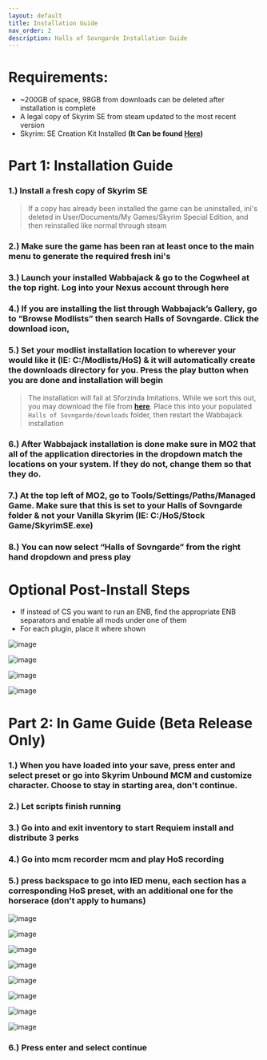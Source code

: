 ```yaml
---
layout: default
title: Installation Guide
nav_order: 2
description: Halls of Sovngarde Installation Guide
---
```


# **Requirements:**

- ~200GB of space, 98GB from downloads can be deleted after installation is complete 
- A legal copy of Skyrim SE from steam updated to the most recent version
- Skyrim: SE Creation Kit Installed **(It Can be found [Here](https://store.steampowered.com/app/1946180/Skyrim_Special_Edition_Creation_Kit/))**

# **Part 1: Installation Guide**

### 1.) Install a fresh copy of Skyrim SE

> If a copy has already been installed the game can be uninstalled, ini's deleted in User/Documents/My Games/Skyrim Special Edition, and then reinstalled like normal through steam

### 2.) Make sure the game has been ran at least once to the main menu to generate the required fresh ini's

### 3.) Launch your installed Wabbajack & go to the Cogwheel at the top right. Log into your Nexus account through here

### 4.) If you are installing the list through Wabbajack’s Gallery, go to “Browse Modlists” then search Halls of Sovngarde. Click the download icon,

### 5.) Set your modlist installation location to wherever your would like it (IE: C:/Modlists/HoS) & it will automatically create the downloads directory for you. Press the play button when you are done and installation will begin

> The installation will fail at Sforzinda Imitations. While we sort this out, you may download the file from **[here](https://drive.google.com/file/d/1yj9cxN0MAFQVuOpDNg2NJl0BAZHZm7CZ/edit)**. Place this into your populated `Halls of Sovngarde/downloads` folder, then restart the Wabbajack installation

### 6.) After Wabbajack installation is done make sure in MO2 that all of the application directories in the dropdown match the locations on your system. If they do not, change them so that they do.

### 7.) At the top left of MO2, go to Tools/Settings/Paths/Managed Game. Make sure that this is set to your Halls of Sovngarde folder & not your Vanilla Skyrim (IE: C:/HoS/Stock Game/SkyrimSE.exe)

### 8.) You can now select “Halls of Sovngarde” from the right hand dropdown and press play

# Optional Post-Install Steps

- If instead of CS you want to run an ENB, find the appropriate ENB separators and enable all mods under one of them
- For each plugin, place it where shown

![image](https://github.com/TheMrNewVegas/TheMrNewVegas.github.io/assets/112358568/5edaafa2-a375-45d3-8612-f9f1e31fb169)

![image](https://github.com/TheMrNewVegas/TheMrNewVegas.github.io/assets/112358568/11db582f-3162-4ca8-a5d1-9067f5cae443)

![image](https://github.com/TheMrNewVegas/TheMrNewVegas.github.io/assets/112358568/612b5db4-cc00-4fa7-aedd-dad613e6640d)

![image](https://github.com/TheMrNewVegas/TheMrNewVegas.github.io/assets/112358568/2706968d-db58-4e41-b7b4-63efe7984f75)

# **Part 2: In Game Guide (Beta Release Only)**

### 1.) When you have loaded into your save, press enter and select preset or go into Skyrim Unbound MCM and customize character. Choose to stay in starting area, don't continue.

### 2.) Let scripts finish running

### 3.) Go into and exit inventory to start Requiem install and distribute 3 perks

### 4.) Go into mcm recorder mcm and play HoS recording

### 5.) press backspace to go into IED menu, each section has a corresponding HoS preset, with an additional one for the horserace (don't apply to humans)

![image](https://github.com/TheMrNewVegas/TheMrNewVegas.github.io/assets/112358568/216681f4-f46e-4902-b644-364615982e51)

![image](https://github.com/TheMrNewVegas/TheMrNewVegas.github.io/assets/112358568/31b6db22-9b23-4183-9111-b935a080ebbc)

![image](https://github.com/TheMrNewVegas/TheMrNewVegas.github.io/assets/112358568/7ea12259-af65-42c2-8cd0-04db56f6b947)

![image](https://github.com/TheMrNewVegas/TheMrNewVegas.github.io/assets/112358568/85ba28a3-0889-494a-a146-9ddc608a86a2)

![image](https://github.com/TheMrNewVegas/TheMrNewVegas.github.io/assets/112358568/fed43582-b43e-4079-b2bc-413088c748f7)

![image](https://github.com/TheMrNewVegas/TheMrNewVegas.github.io/assets/112358568/90bc6b58-8d68-4c73-a9fc-629d295b5ac6)

![image](https://github.com/TheMrNewVegas/TheMrNewVegas.github.io/assets/112358568/75a512f4-e05a-410f-96ed-51ffa7732735)

![image](https://github.com/TheMrNewVegas/TheMrNewVegas.github.io/assets/112358568/257e743f-74ed-4630-a6ec-08d0987023fc)

### 6.) Press enter and select continue
